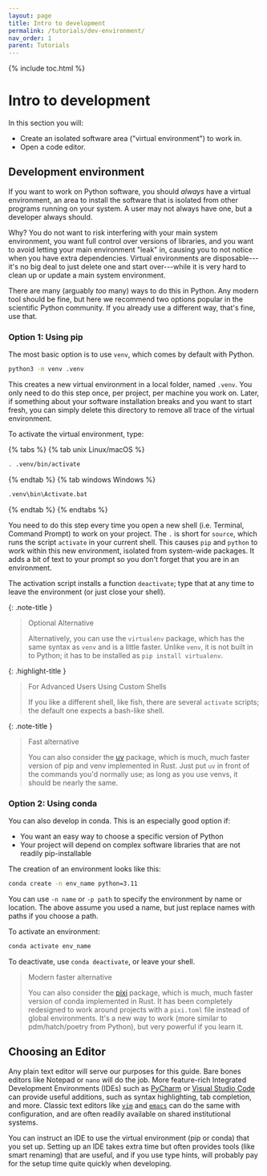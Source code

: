 ```yaml
---
layout: page
title: Intro to development
permalink: /tutorials/dev-environment/
nav_order: 1
parent: Tutorials
---
```


{% include toc.html %}

# Intro to development

In this section you will:

- Create an isolated software area ("virtual environment") to work in.
- Open a code editor.

## Development environment

If you want to work on Python software, you should _always_ have a virtual
environment, an area to install the software that is isolated from other
programs running on your system. A user may not always have one, but a developer
always should.

Why? You do not want to risk interfering with your main system environment, you
want full control over versions of libraries, and you want to avoid letting your
main environment "leak" in, causing you to not notice when you have extra
dependencies. Virtual environments are disposable---it's no big deal to just
delete one and start over---while it is very hard to clean up or update a main
system environment.

There are many (arguably _too_ many) ways to do this in Python. Any modern tool
should be fine, but here we recommend two options popular in the scientific
Python community. If you already use a different way, that's fine, use that.

### Option 1: Using pip

The most basic option is to use `venv`, which comes by default with Python.

```bash
python3 -m venv .venv
```

This creates a new virtual environment in a local folder, named `.venv`. You
only need to do this step once, per project, per machine you work on. Later, if
something about your software installation breaks and you want to start fresh,
you can simply delete this directory to remove all trace of the virtual
environment.

To activate the virtual environment, type:

{% tabs %} {% tab unix Linux/macOS %}

```bash
. .venv/bin/activate
```

{% endtab %} {% tab windows Windows %}

```bat
.venv\bin\Activate.bat
```

{% endtab %} {% endtabs %}

You need to do this step every time you open a new shell (i.e. Terminal, Command
Prompt) to work on your project. The `.` is short for `source`, which runs the
script `activate` in your current shell. This causes `pip` and `python` to work
within this new environment, isolated from system-wide packages. It adds a bit
of text to your prompt so you don't forget that you are in an environment.

The activation script installs a function `deactivate`; type that at any time to
leave the environment (or just close your shell).

{: .note-title }

> Optional Alternative
>
> Alternatively, you can use the `virtualenv` package, which has the same syntax
> as `venv` and is a little faster. Unlike `venv`, it is not built in to Python;
> it has to be installed as `pip install virtualenv`.

{: .highlight-title }

> For Advanced Users Using Custom Shells
>
> If you like a different shell, like fish, there are several `activate`
> scripts; the default one expects a bash-like shell.

{: .note-title }

> Fast alternative
>
> You can also consider the [uv][] package, which is much, much faster version
> of pip and venv implemented in Rust. Just put `uv` in front of the commands
> you'd normally use; as long as you use venvs, it should be nearly the same.

[uv]: https://github.com/astral-sh/uv

### Option 2: Using conda

You can also develop in conda. This is an especially good option if:

- You want an easy way to choose a specific version of Python
- Your project will depend on complex software libraries that are not readily
  pip-installable

The creation of an environment looks like this:

```bash
conda create -n env_name python=3.11
```

You can use `-n name` or `-p path` to specify the environment by name or
location. The above assume you used a name, but just replace names with paths if
you choose a path.

To activate an environment:

```bash
conda activate env_name
```

To deactivate, use `conda deactivate`, or leave your shell.

> Modern faster alternative
>
> You can also consider the [pixi][] package, which is much, much faster version
> of conda implemented in Rust. It has been completely redesigned to work around
> projects with a `pixi.toml` file instead of global environments. It's a new
> way to work (more similar to pdm/hatch/poetry from Python), but very powerful
> if you learn it.

[pixi]: https://pixi.sh

## Choosing an Editor

Any plain text editor will serve our purposes for this guide. Bare bones editors
like Notepad or `nano` will do the job. More feature-rich Integrated Development
Environments (IDEs) such as [PyCharm][] or [Visual Studio Code][] can provide
useful additions, such as syntax highlighting, tab completion, and more. Classic
text editors like [`vim`][] and [`emacs`][] can do the same with configuration,
and are often readily available on shared institutional systems.

You can instruct an IDE to use the virtual environment (pip or conda) that you
set up. Setting up an IDE takes extra time but often provides tools (like smart
renaming) that are useful, and if you use type hints, will probably pay for the
setup time quite quickly when developing.

[pycharm]: https://www.jetbrains.com/pycharm/
[visual studio code]: https://code.visualstudio.com/
[`vim`]: https://www.vim.org/
[`emacs`]: https://www.gnu.org/software/emacs/

<script src="{% link assets/js/tabs.js %}"></script>
